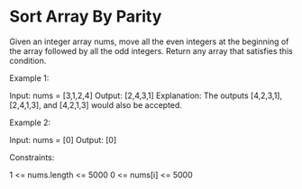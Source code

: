 # Sort Array By Parity

Given an integer array nums, move all the even integers at the beginning of the array followed by all the odd integers.
Return any array that satisfies this condition.

Example 1:

Input: nums = [3,1,2,4]
Output: [2,4,3,1]
Explanation: The outputs [4,2,3,1], [2,4,1,3], and [4,2,1,3] would also be accepted.

Example 2:

Input: nums = [0]
Output: [0]

Constraints:

1 <= nums.length <= 5000
0 <= nums[i] <= 5000
